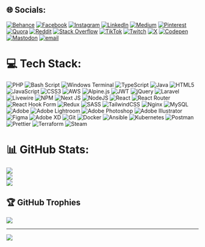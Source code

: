 
## 🌐 Socials:
[![Behance](https://img.shields.io/badge/Behance-1769ff?logo=behance&logoColor=white)](https://behance.net/nguidjolmartin) [![Facebook](https://img.shields.io/badge/Facebook-%231877F2.svg?logo=Facebook&logoColor=white)](https://facebook.com/61573127823261) [![Instagram](https://img.shields.io/badge/Instagram-%23E4405F.svg?logo=Instagram&logoColor=white)](https://instagram.com/ngdev237) [![LinkedIn](https://img.shields.io/badge/LinkedIn-%230077B5.svg?logo=linkedin&logoColor=white)](https://linkedin.com/in/nguidjol-martin) [![Medium](https://img.shields.io/badge/Medium-12100E?logo=medium&logoColor=white)](https://medium.com/@NgDev237) [![Pinterest](https://img.shields.io/badge/Pinterest-%23E60023.svg?logo=Pinterest&logoColor=white)](https://pinterest.com/NgDev237) [![Quora](https://img.shields.io/badge/Quora-%23B92B27.svg?logo=Quora&logoColor=white)](https://quora.com/profile/Nguidjol-Martin) [![Reddit](https://img.shields.io/badge/Reddit-%23FF4500.svg?logo=Reddit&logoColor=white)](https://reddit.com/user/MonthTricky5790) [![Stack Overflow](https://img.shields.io/badge/-Stackoverflow-FE7A16?logo=stack-overflow&logoColor=white)](https://stackoverflow.com/users/21235395) [![TikTok](https://img.shields.io/badge/TikTok-%23000000.svg?logo=TikTok&logoColor=white)](https://tiktok.com/@ngdev237) [![Twitch](https://img.shields.io/badge/Twitch-%239146FF.svg?logo=Twitch&logoColor=white)](https://twitch.tv/ngdev237) [![X](https://img.shields.io/badge/X-black.svg?logo=X&logoColor=white)](https://x.com/NgDev237) [![Codepen](https://img.shields.io/badge/Codepen-000000?logo=codepen&logoColor=white)](https://codepen.io/nguidjol-martin4) [![Mastodon](https://img.shields.io/badge/-MASTODON-%232B90D9?logo=mastodon&logoColor=white)](https://mastodon.social/@@NgDev237) [![email](https://img.shields.io/badge/Email-D14836?logo=gmail&logoColor=white)](mailto:nguidjolmartin4@gmail.com) 

# 💻 Tech Stack:
![PHP](https://img.shields.io/badge/php-%23777BB4.svg?style=plastic&logo=php&logoColor=white) ![Bash Script](https://img.shields.io/badge/bash_script-%23121011.svg?style=plastic&logo=gnu-bash&logoColor=white) ![Windows Terminal](https://img.shields.io/badge/Windows%20Terminal-%234D4D4D.svg?style=plastic&logo=windows-terminal&logoColor=white) ![TypeScript](https://img.shields.io/badge/typescript-%23007ACC.svg?style=plastic&logo=typescript&logoColor=white) ![Java](https://img.shields.io/badge/java-%23ED8B00.svg?style=plastic&logo=openjdk&logoColor=white) ![HTML5](https://img.shields.io/badge/html5-%23E34F26.svg?style=plastic&logo=html5&logoColor=white) ![JavaScript](https://img.shields.io/badge/javascript-%23323330.svg?style=plastic&logo=javascript&logoColor=%23F7DF1E) ![CSS3](https://img.shields.io/badge/css3-%231572B6.svg?style=plastic&logo=css3&logoColor=white) ![AWS](https://img.shields.io/badge/AWS-%23FF9900.svg?style=plastic&logo=amazon-aws&logoColor=white) ![Alpine.js](https://img.shields.io/badge/alpinejs-white.svg?style=plastic&logo=alpinedotjs&logoColor=%238BC0D0) ![JWT](https://img.shields.io/badge/JWT-black?style=plastic&logo=JSON%20web%20tokens) ![jQuery](https://img.shields.io/badge/jquery-%230769AD.svg?style=plastic&logo=jquery&logoColor=white) ![Laravel](https://img.shields.io/badge/laravel-%23FF2D20.svg?style=plastic&logo=laravel&logoColor=white) ![Livewire](https://img.shields.io/badge/livewire-%234e56a6.svg?style=plastic&logo=livewire&logoColor=white) ![NPM](https://img.shields.io/badge/NPM-%23CB3837.svg?style=plastic&logo=npm&logoColor=white) ![Next JS](https://img.shields.io/badge/Next-black?style=plastic&logo=next.js&logoColor=white) ![NodeJS](https://img.shields.io/badge/node.js-6DA55F?style=plastic&logo=node.js&logoColor=white) ![React](https://img.shields.io/badge/react-%2320232a.svg?style=plastic&logo=react&logoColor=%2361DAFB) ![React Router](https://img.shields.io/badge/React_Router-CA4245?style=plastic&logo=react-router&logoColor=white) ![React Hook Form](https://img.shields.io/badge/React%20Hook%20Form-%23EC5990.svg?style=plastic&logo=reacthookform&logoColor=white) ![Redux](https://img.shields.io/badge/redux-%23593d88.svg?style=plastic&logo=redux&logoColor=white) ![SASS](https://img.shields.io/badge/SASS-hotpink.svg?style=plastic&logo=SASS&logoColor=white) ![TailwindCSS](https://img.shields.io/badge/tailwindcss-%2338B2AC.svg?style=plastic&logo=tailwind-css&logoColor=white) ![Nginx](https://img.shields.io/badge/nginx-%23009639.svg?style=plastic&logo=nginx&logoColor=white) ![MySQL](https://img.shields.io/badge/mysql-4479A1.svg?style=plastic&logo=mysql&logoColor=white) ![Adobe](https://img.shields.io/badge/adobe-%23FF0000.svg?style=plastic&logo=adobe&logoColor=white) ![Adobe Lightroom](https://img.shields.io/badge/Adobe%20Lightroom-31A8FF.svg?style=plastic&logo=Adobe%20Lightroom&logoColor=white) ![Adobe Photoshop](https://img.shields.io/badge/adobe%20photoshop-%2331A8FF.svg?style=plastic&logo=adobe%20photoshop&logoColor=white) ![Adobe Illustrator](https://img.shields.io/badge/adobe%20illustrator-%23FF9A00.svg?style=plastic&logo=adobe%20illustrator&logoColor=white) ![Figma](https://img.shields.io/badge/figma-%23F24E1E.svg?style=plastic&logo=figma&logoColor=white) ![Adobe XD](https://img.shields.io/badge/Adobe%20XD-470137?style=plastic&logo=Adobe%20XD&logoColor=#FF61F6) ![Git](https://img.shields.io/badge/git-%23F05033.svg?style=plastic&logo=git&logoColor=white) ![Docker](https://img.shields.io/badge/docker-%230db7ed.svg?style=plastic&logo=docker&logoColor=white) ![Ansible](https://img.shields.io/badge/ansible-%231A1918.svg?style=plastic&logo=ansible&logoColor=white) ![Kubernetes](https://img.shields.io/badge/kubernetes-%23326ce5.svg?style=plastic&logo=kubernetes&logoColor=white) ![Postman](https://img.shields.io/badge/Postman-FF6C37?style=plastic&logo=postman&logoColor=white) ![Prettier](https://img.shields.io/badge/prettier-%23F7B93E.svg?style=plastic&logo=prettier&logoColor=black) ![Terraform](https://img.shields.io/badge/terraform-%235835CC.svg?style=plastic&logo=terraform&logoColor=white) ![Steam](https://img.shields.io/badge/steam-%23000000.svg?style=plastic&logo=steam&logoColor=white)
# 📊 GitHub Stats:
![](https://github-readme-stats.vercel.app/api?username=nguidjol-martin&theme=dark&hide_border=false&include_all_commits=true&count_private=true)<br/>
![](https://github-readme-streak-stats.herokuapp.com/?user=nguidjol-martin&theme=dark&hide_border=false)<br/>
![](https://github-readme-stats.vercel.app/api/top-langs/?username=nguidjol-martin&theme=dark&hide_border=false&include_all_commits=true&count_private=true&layout=compact)

## 🏆 GitHub Trophies
![](https://github-profile-trophy.vercel.app/?username=nguidjol-martin&theme=darcula&no-frame=false&no-bg=true&margin-w=4)

---
[![](https://visitcount.itsvg.in/api?id=nguidjol-martin&icon=9&color=12)](https://visitcount.itsvg.in)

<!-- Proudly created with GPRM ( https://gprm.itsvg.in ) -->
